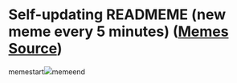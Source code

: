 # Self-updating READMEME (new meme every 5 minutes) ([Memes Source](https://bramses.notion.site/a49c1e962b7646879176ac3b327b6533?v=4d1eda54b170483cb03a40f257231764))

memestart![](https://www.notion.so/image/https%3A%2F%2Fs3-us-west-2.amazonaws.com%2Fsecure.notion-static.com%2Fa4880f18-5969-4cfb-9a0d-75236ca07056%2F991DF2B6-5A5B-4FA7-8BC9-1AF2843A7EE8.jpeg?table=block&id=f5ebae8a-68be-46a4-9d82-ac4113cf0f93&cache=v2)memeend
